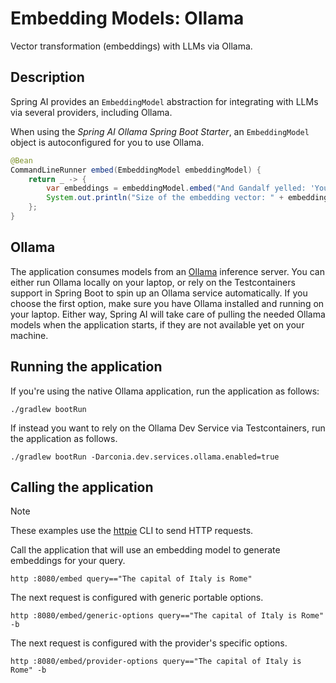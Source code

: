 # Embedding Models: Ollama

Vector transformation (embeddings) with LLMs via Ollama.

## Description

Spring AI provides an `EmbeddingModel` abstraction for integrating with LLMs via several providers, including Ollama.

When using the _Spring AI Ollama Spring Boot Starter_, an `EmbeddingModel` object is autoconfigured for you to use Ollama.

```java
@Bean
CommandLineRunner embed(EmbeddingModel embeddingModel) {
    return _ -> {
        var embeddings = embeddingModel.embed("And Gandalf yelled: 'You shall not pass!'");
        System.out.println("Size of the embedding vector: " + embeddings.length);
    };
}
```

## Ollama

The application consumes models from an [Ollama](https://ollama.ai) inference server. You can either run Ollama locally on your laptop,
or rely on the Testcontainers support in Spring Boot to spin up an Ollama service automatically.
If you choose the first option, make sure you have Ollama installed and running on your laptop.
Either way, Spring AI will take care of pulling the needed Ollama models when the application starts,
if they are not available yet on your machine.

## Running the application

If you're using the native Ollama application, run the application as follows:

```shell
./gradlew bootRun
```

If instead you want to rely on the Ollama Dev Service via Testcontainers, run the application as follows.

```shell
./gradlew bootRun -Darconia.dev.services.ollama.enabled=true
```

## Calling the application

> [!NOTE]
> These examples use the [httpie](https://httpie.io) CLI to send HTTP requests.

Call the application that will use an embedding model to generate embeddings for your query.

```shell
http :8080/embed query=="The capital of Italy is Rome"
```

The next request is configured with generic portable options.

```shell
http :8080/embed/generic-options query=="The capital of Italy is Rome" -b
```

The next request is configured with the provider's specific options.

```shell
http :8080/embed/provider-options query=="The capital of Italy is Rome" -b
```
